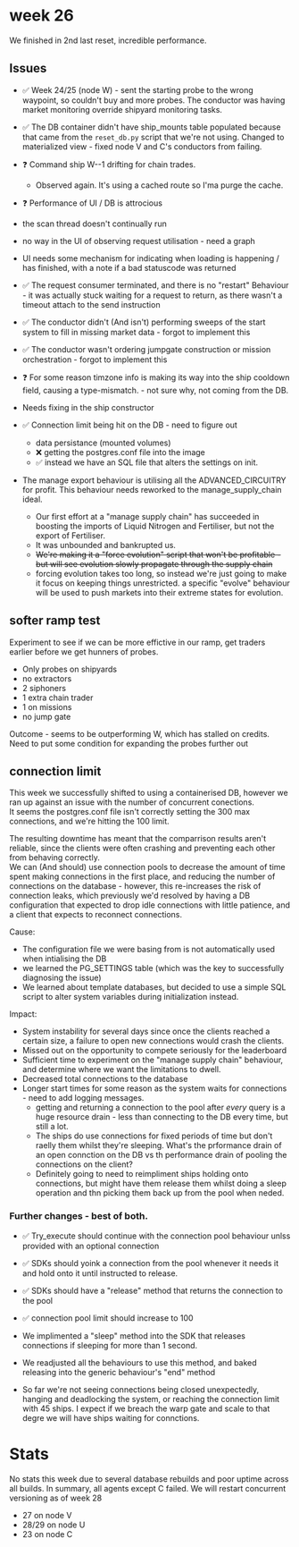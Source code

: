 
# week 26

We finished in 2nd last reset, incredible performance.



## Issues  

* ✅ Week 24/25 (node W) - sent the starting probe to the wrong waypoint, so couldn't buy and more probes. The conductor was having market monitoring override shipyard monitoring tasks.
* ✅ The DB container didn't have ship_mounts table populated because that came from the `reset_db.py` script that we're not using.   Changed to materialized view - fixed node V and C's conductors from failing.
* ❓ Command ship W--1 drifting for chain trades. 
  * Observed again. It's using a cached route so I'ma purge the cache.
* ❓ Performance of UI / DB is attrocious
* the scan thread doesn't continually run
* no way in the UI of observing request utilisation - need a graph
* UI needs some mechanism for indicating when loading is happening / has finished, with a note if a bad statuscode was returned

* ✅ The request consumer terminated, and there is no "restart" Behaviour - it was actually stuck waiting for a request to return, as there wasn't a timeout attach to the send instruction
* ✅ The conductor didn't (And isn't) performing sweeps of the start system to fill in missing market data - forgot to implement this
* ✅ The conductor wasn't ordering jumpgate construction or mission orchestration - forgot to implement this 
* ❓ For some reason timzone info is making its way into the ship cooldown field, causing a type-mismatch. - not sure why, not coming from the DB.
 * Needs fixing in the ship constructor
* ✅ Connection limit being hit on the DB - need to figure out 
  * data persistance (mounted volumes)
  * ❌ getting the postgres.conf file into the image
  * ✅ instead we have an SQL file that alters the settings on init.
* The manage export behaviour is utilising all the ADVANCED_CIRCUITRY for profit. This behaviour needs reworked to the manage_supply_chain ideal.
  * Our first effort at a "manage supply chain" has succeeded in boosting the imports of Liquid Nitrogen and Fertiliser, but not the export of Fertiliser.
  * It was unbounded and bankrupted us.
  * ~~We're making it a "force evolution" script that won't be profitable - but will see evolution slowly propagate through the supply chain~~
  * forcing evolution takes too long, so instead we're just going to make it focus on keeping things unrestricted. a specific "evolve" behaviour will be used to push markets into their extreme states for evolution.
## softer ramp test

Experiment to see if we can be more effictive in our ramp, get traders earlier before we get hunners of probes.
* Only probes on shipyards
* no extractors
* 2 siphoners
* 1 extra chain trader
* 1 on missions
* no jump gate

Outcome - seems to be outperforming W, which has stalled on credits. Need to put some condition for expanding the probes further out


## connection limit

This week we successfully shifted to using a containerised DB, however we ran up against an issue with the number of concurrent conections.  
It seems the postgres.conf file isn't correctly setting the 300 max connections, and we're hitting the 100 limit.

The resulting downtime has meant that the comparrison results aren't reliable, since the clients were often crashing and preventing each other from behaving correctly.  
We can (And should) use connection pools to decrease the amount of time spent making connections in the first place, and reducing the number of connections on the database - however, this re-increases the risk of connection leaks, which previously we'd resolved by having a DB configuration that expected to drop idle connections with little patience, and a client that expects to reconnect connections.

Cause:
* The configuration file we were basing from is not automatically used when intialising the DB 
* we learned the PG_SETTINGS table (which was the key to successfully diagnosing the issue)
* We learned about template databases, but decided to use a simple SQL script to alter system variables during initialization instead.

Impact:
* System instability for several days since once the clients reached a certain size, a failure to open new connections would crash the clients.
* Missed out on the opportunity to compete seriously for the leaderboard
* Sufficient time to experiment on the "manage supply chain" behaviour, and determine where we want the limitations to dwell.
* Decreased total connections to the database
* Longer start times for some reason as the system waits for connections - need to add logging messages.
  * getting and returning a connection to the pool after _every_ query is a huge resource drain - less than connecting to the DB every time, but still a lot.
  * The ships do use connections for fixed periods of time but don't raelly them whilst they're sleeping. What's the prformance drain of an open connction on the DB vs th performance drain of pooling the connections on the client?
  * Definitely going to need to reimpliment ships holding onto connections, but might have them release them whilst doing a sleep operation and thn picking them back up from the pool when neded.


### Further changes - best of both.
* ✅ Try_execute should continue with the connection pool behaviour unlss provided with an optional connection
* ✅ SDKs should yoink a connection from the pool whenever it needs it and hold onto it until instructed to release.
* ✅ SDKs should have a "release" method that returns the connection to the pool
* ✅ connection pool limit should increase to 100

* We implimented a "sleep" method into the SDK that releases connections if sleeping for more than 1 second.
* We readjusted all the behaviours to use this method, and baked releasing into the generic behaviour's "end" method
* So far we're not seeing connections being closed unexpectedly, hanging and deadlocking the system, or reaching the connection limit with 45 ships. I expect if we breach the warp gate and scale to that degre we will have ships waiting for connctions.



# Stats

No stats this week due to several database rebuilds and poor uptime across all builds.
In summary, all agents except C failed.
We will restart concurrent versioning as of week 28
* 27 on node V
* 28/29 on node U
* 23 on node C 